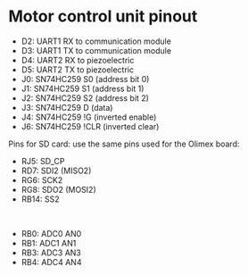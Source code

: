 # Motor control unit pinout

 - D2: UART1 RX to communication module
 - D3: UART1 TX to communication module
 - D4: UART2 RX to piezoelectric
 - D5: UART2 TX to piezoelectric
 - J0: SN74HC259 S0 (address bit 0)
 - J1: SN74HC259 S1 (address bit 1)
 - J2: SN74HC259 S2 (address bit 2)
 - J3: SN74HC259 D (data)
 - J4: SN74HC259 !G (inverted enable)
 - J6: SN74HC259 !CLR (inverted clear)

Pins for SD card: use the same pins used for the Olimex board:
 - RJ5: SD_CP
 - RD7: SDI2 (MISO2)
 - RG6: SCK2
 - RG8: SDO2 (MOSI2)
 - RB14: SS2
<br/>

 - RB0: ADC0 AN0
 - RB1: ADC1 AN1
 - RB3: ADC3 AN3
 - RB4: ADC4 AN4

